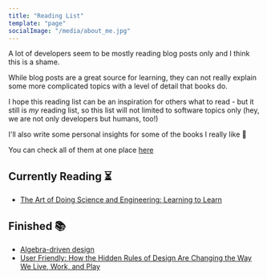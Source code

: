 ```yaml
---
title: "Reading List"
template: "page"
socialImage: "/media/about_me.jpg"
---
```


A lot of developers seem to be mostly reading blog posts only and I think this is a shame.

While blog posts are a great source for learning, they can not really explain some more complicated topics
with a level of detail that books do.

I hope this reading list can be an inspiration for others what to read - but it still is _my_ reading list,
so this list will not limited to software topics only (hey, we are not only developers but humans, too!)

I'll also write some personal insights for some of the books I really like 🖤

You can check all of them at one place [here](/category/books/)

## Currently Reading ⏳

- [The Art of Doing Science and Engineering: Learning to Learn](https://www.amazon.com/Art-Doing-Science-Engineering-Learning/dp/1732265178)

## Finished 📚

- [Algebra-driven design](https://leanpub.com/algebra-driven-design)
- [User Friendly: How the Hidden Rules of Design Are Changing the Way We Live, Work, and Play](https://www.amazon.com/User-Friendly-Hidden-Design-Changing/dp/0374279756)
